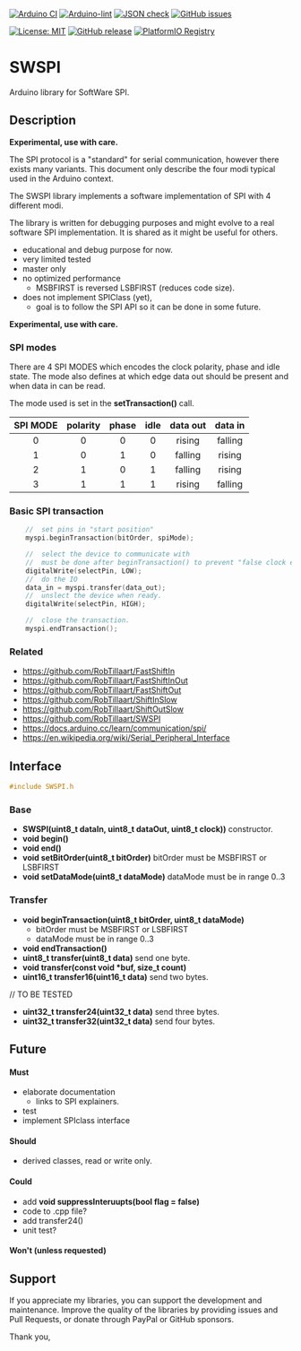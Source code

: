 
[![Arduino CI](https://github.com/RobTillaart/SWSPI/workflows/Arduino%20CI/badge.svg)](https://github.com/marketplace/actions/arduino_ci)
[![Arduino-lint](https://github.com/RobTillaart/SWSPI/actions/workflows/arduino-lint.yml/badge.svg)](https://github.com/RobTillaart/SWSPI/actions/workflows/arduino-lint.yml)
[![JSON check](https://github.com/RobTillaart/SWSPI/actions/workflows/jsoncheck.yml/badge.svg)](https://github.com/RobTillaart/SWSPI/actions/workflows/jsoncheck.yml)
[![GitHub issues](https://img.shields.io/github/issues/RobTillaart/SWSPI.svg)](https://github.com/RobTillaart/SWSPI/issues)

[![License: MIT](https://img.shields.io/badge/license-MIT-green.svg)](https://github.com/RobTillaart/SWSPI/blob/master/LICENSE)
[![GitHub release](https://img.shields.io/github/release/RobTillaart/SWSPI.svg?maxAge=3600)](https://github.com/RobTillaart/SWSPI/releases)
[![PlatformIO Registry](https://badges.registry.platformio.org/packages/robtillaart/library/SWSPI.svg)](https://registry.platformio.org/libraries/robtillaart/SWSPI)


# SWSPI

Arduino library for SoftWare SPI.


## Description

**Experimental, use with care.**

The SPI protocol is a "standard" for serial communication, however there exists many variants.
This document only describe the four modi typical used in the Arduino context.

The SWSPI library implements a software implementation of SPI with 4 different modi.

The library is written for debugging purposes and might evolve to a real software SPI
implementation. It is shared as it might be useful for others.

- educational and debug purpose for now.
- very limited tested 
- master only
- no optimized performance
  - MSBFIRST is reversed LSBFIRST (reduces code size).
- does not implement SPIClass (yet),
  - goal is to follow the SPI API so it can be done in some future.

**Experimental, use with care.**


### SPI modes

There are 4 SPI MODES which encodes the clock polarity, phase and idle state.
The mode also defines at which edge data out should be present and when 
data in can be read.

The mode used is set in the **setTransaction()** call.

|  SPI MODE  |  polarity  |  phase  |  idle  |  data out  |  data in   |
|:----------:|:----------:|:-------:|:------:|:----------:|:----------:|
|     0      |      0     |    0    |    0   |   rising   |   falling  |
|     1      |      0     |    1    |    0   |   falling  |   rising   |
|     2      |      1     |    0    |    1   |   falling  |   rising   |
|     3      |      1     |    1    |    1   |   rising   |   falling  |


### Basic SPI transaction

```cpp
    //  set pins in "start position"
    myspi.beginTransaction(bitOrder, spiMode);

    //  select the device to communicate with
    //  must be done after beginTransaction() to prevent "false clock edges".
    digitalWrite(selectPin, LOW);
    //  do the IO
    data_in = myspi.transfer(data_out);
    //  unslect the device when ready.
    digitalWrite(selectPin, HIGH);

    //  close the transaction.
    myspi.endTransaction();
```


### Related

- https://github.com/RobTillaart/FastShiftIn
- https://github.com/RobTillaart/FastShiftInOut
- https://github.com/RobTillaart/FastShiftOut
- https://github.com/RobTillaart/ShiftInSlow
- https://github.com/RobTillaart/ShiftOutSlow
- https://github.com/RobTillaart/SWSPI
- https://docs.arduino.cc/learn/communication/spi/
- https://en.wikipedia.org/wiki/Serial_Peripheral_Interface


## Interface

```cpp
#include SWSPI.h
```


### Base

- **SWSPI(uint8_t dataIn, uint8_t dataOut, uint8_t clock))** constructor.
- **void begin()** 
- **void end()**
- **void setBitOrder(uint8_t bitOrder)** bitOrder must be MSBFIRST or LSBFIRST
- **void setDataMode(uint8_t dataMode)** dataMode must be in range 0..3

### Transfer

- **void beginTransaction(uint8_t bitOrder, uint8_t dataMode)**
  - bitOrder must be MSBFIRST or LSBFIRST
  - dataMode must be in range 0..3
- **void endTransaction()**
- **uint8_t transfer(uint8_t data)** send one byte.
- **void transfer(const void \*buf, size_t count)**
- **uint16_t transfer16(uint16_t data)** send two bytes.

//  TO BE TESTED
- **uint32_t transfer24(uint32_t data)** send three bytes.
- **uint32_t transfer32(uint32_t data)** send four bytes.


## Future

#### Must

- elaborate documentation
  - links to SPI explainers.
- test
- implement SPIclass interface

#### Should

- derived classes, read or write only.

#### Could

- add **void suppressInteruupts(bool flag = false)**
- code to .cpp file?
- add transfer24()
- unit test?


#### Won't (unless requested)


## Support

If you appreciate my libraries, you can support the development and maintenance.
Improve the quality of the libraries by providing issues and Pull Requests, or
donate through PayPal or GitHub sponsors.

Thank you,

